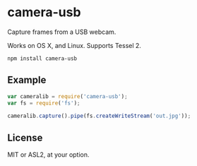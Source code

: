 # camera-usb

Capture frames from a USB webcam.

Works on OS X, and Linux. Supports Tessel 2.

```
npm install camera-usb
```

## Example

```js
var cameralib = require('camera-usb');
var fs = require('fs');

cameralib.capture().pipe(fs.createWriteStream('out.jpg'));
```

## License

MIT or ASL2, at your option.
